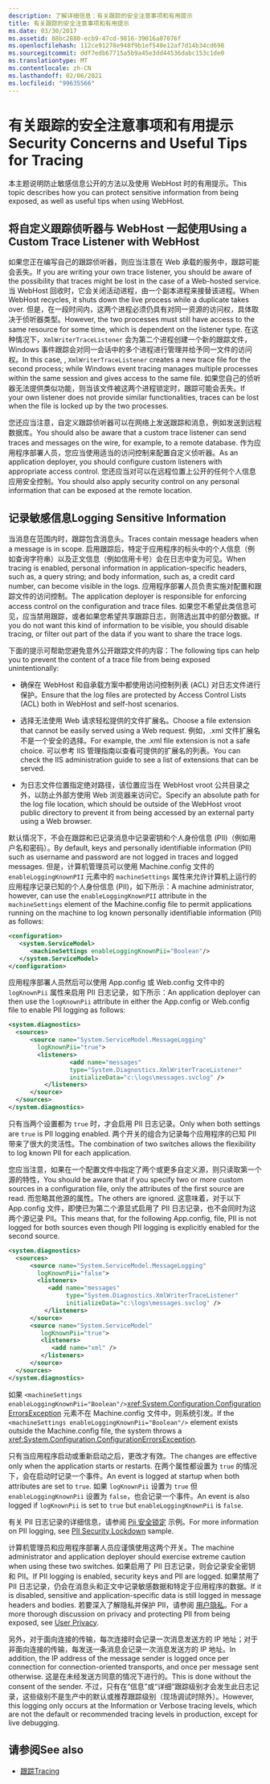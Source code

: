 ```yaml
---
description: 了解详细信息：有关跟踪的安全注意事项和有用提示
title: 有关跟踪的安全注意事项和有用提示
ms.date: 03/30/2017
ms.assetid: 88bc2880-ecb9-47cd-9816-39016a07076f
ms.openlocfilehash: 112ce91278e948f9b1ef540e12af7d14b34cd698
ms.sourcegitcommit: ddf7edb67715a5b9a45e3dd44536dabc153c1de0
ms.translationtype: MT
ms.contentlocale: zh-CN
ms.lasthandoff: 02/06/2021
ms.locfileid: "99635566"
---
```

# <a name="security-concerns-and-useful-tips-for-tracing"></a><span data-ttu-id="877bc-103">有关跟踪的安全注意事项和有用提示</span><span class="sxs-lookup"><span data-stu-id="877bc-103">Security Concerns and Useful Tips for Tracing</span></span>

<span data-ttu-id="877bc-104">本主题说明防止敏感信息公开的方法以及使用 WebHost 时的有用提示。</span><span class="sxs-lookup"><span data-stu-id="877bc-104">This topic describes how you can protect sensitive information from being exposed, as well as useful tips when using WebHost.</span></span>  
  
## <a name="using-a-custom-trace-listener-with-webhost"></a><span data-ttu-id="877bc-105">将自定义跟踪侦听器与 WebHost 一起使用</span><span class="sxs-lookup"><span data-stu-id="877bc-105">Using a Custom Trace Listener with WebHost</span></span>  

 <span data-ttu-id="877bc-106">如果您正在编写自己的跟踪侦听器，则应当注意在 Web 承载的服务中，跟踪可能会丢失。</span><span class="sxs-lookup"><span data-stu-id="877bc-106">If you are writing your own trace listener, you should be aware of the possibility that traces might be lost in the case of a Web-hosted service.</span></span> <span data-ttu-id="877bc-107">当 WebHost 回收时，它会关闭活动进程，由一个副本进程来接替该进程。</span><span class="sxs-lookup"><span data-stu-id="877bc-107">When WebHost recycles, it shuts down the live process while a duplicate takes over.</span></span> <span data-ttu-id="877bc-108">但是，在一段时间内，这两个进程必须仍具有对同一资源的访问权，具体取决于侦听器类型。</span><span class="sxs-lookup"><span data-stu-id="877bc-108">However, the two processes must still have access to the same resource for some time, which is dependent on the listener type.</span></span> <span data-ttu-id="877bc-109">在这种情况下，`XmlWriterTraceListener` 会为第二个进程创建一个新的跟踪文件，Windows 事件跟踪会对同一会话中的多个进程进行管理并给予同一文件的访问权。</span><span class="sxs-lookup"><span data-stu-id="877bc-109">In this case, , `XmlWriterTraceListener` creates a new trace file for the second process; while Windows event tracing manages multiple processes within the same session and gives access to the same file.</span></span> <span data-ttu-id="877bc-110">如果您自己的侦听器无法提供类似功能，则当该文件被这两个进程锁定时，跟踪可能会丢失。</span><span class="sxs-lookup"><span data-stu-id="877bc-110">If your own listener does not provide similar functionalities, traces can be lost when the file is locked up by the two processes.</span></span>  
  
 <span data-ttu-id="877bc-111">您还应当注意，自定义跟踪侦听器可以在网络上发送跟踪和消息，例如发送到远程数据库。</span><span class="sxs-lookup"><span data-stu-id="877bc-111">You should also be aware that a custom trace listener can send traces and messages on the wire, for example, to a remote database.</span></span> <span data-ttu-id="877bc-112">作为应用程序部署人员，您应当使用适当的访问控制来配置自定义侦听器。</span><span class="sxs-lookup"><span data-stu-id="877bc-112">As an application deployer, you should configure custom listeners with appropriate access control.</span></span> <span data-ttu-id="877bc-113">您还应当对可以在远程位置上公开的任何个人信息应用安全控制。</span><span class="sxs-lookup"><span data-stu-id="877bc-113">You should also apply security control on any personal information that can be exposed at the remote location.</span></span>  
  
## <a name="logging-sensitive-information"></a><span data-ttu-id="877bc-114">记录敏感信息</span><span class="sxs-lookup"><span data-stu-id="877bc-114">Logging Sensitive Information</span></span>  

 <span data-ttu-id="877bc-115">当消息在范围内时，跟踪包含消息头。</span><span class="sxs-lookup"><span data-stu-id="877bc-115">Traces contain message headers when a message is in scope.</span></span> <span data-ttu-id="877bc-116">启用跟踪后，特定于应用程序的标头中的个人信息（例如查询字符串）以及正文信息（例如信用卡号）会在日志中变为可见。</span><span class="sxs-lookup"><span data-stu-id="877bc-116">When tracing is enabled, personal information in application-specific headers, such as, a query string; and body information, such as, a credit card number, can become visible in the logs.</span></span> <span data-ttu-id="877bc-117">应用程序部署人员负责实施对配置和跟踪文件的访问控制。</span><span class="sxs-lookup"><span data-stu-id="877bc-117">The application deployer is responsible for enforcing access control on the configuration and trace files.</span></span> <span data-ttu-id="877bc-118">如果您不希望此类信息可见，应当禁用跟踪，或者如果您希望共享跟踪日志，则筛选出其中的部分数据。</span><span class="sxs-lookup"><span data-stu-id="877bc-118">If you do not want this kind of information to be visible, you should disable tracing, or filter out part of the data if you want to share the trace logs.</span></span>  
  
 <span data-ttu-id="877bc-119">下面的提示可帮助您避免意外公开跟踪文件的内容：</span><span class="sxs-lookup"><span data-stu-id="877bc-119">The following tips can help you to prevent the content of a trace file from being exposed unintentionally:</span></span>  
  
- <span data-ttu-id="877bc-120">确保在 WebHost 和自承载方案中都使用访问控制列表 (ACL) 对日志文件进行保护。</span><span class="sxs-lookup"><span data-stu-id="877bc-120">Ensure that the log files are protected by Access Control Lists (ACL) both in WebHost and self-host scenarios.</span></span>  
  
- <span data-ttu-id="877bc-121">选择无法使用 Web 请求轻松提供的文件扩展名。</span><span class="sxs-lookup"><span data-stu-id="877bc-121">Choose a file extension that cannot be easily served using a Web request.</span></span> <span data-ttu-id="877bc-122">例如，.xml 文件扩展名不是一个安全的选择。</span><span class="sxs-lookup"><span data-stu-id="877bc-122">For example, the .xml file extension is not a safe choice.</span></span> <span data-ttu-id="877bc-123">可以参考 IIS 管理指南以查看可提供的扩展名的列表。</span><span class="sxs-lookup"><span data-stu-id="877bc-123">You can check the IIS administration guide to see a list of extensions that can be served.</span></span>  
  
- <span data-ttu-id="877bc-124">为日志文件位置指定绝对路径，该位置应当在 WebHost vroot 公共目录之外，以防止外部方使用 Web 浏览器来访问它。</span><span class="sxs-lookup"><span data-stu-id="877bc-124">Specify an absolute path for the log file location, which should be outside of the WebHost vroot public directory to prevent it from being accessed by an external party using a Web browser.</span></span>  
  
 <span data-ttu-id="877bc-125">默认情况下，不会在跟踪和已记录消息中记录密钥和个人身份信息 (PII)（例如用户名和密码）。</span><span class="sxs-lookup"><span data-stu-id="877bc-125">By default, keys and personally identifiable information (PII) such as username and password are not logged in traces and logged messages.</span></span> <span data-ttu-id="877bc-126">但是，计算机管理员可以使用 Machine.config 文件的 `enableLoggingKnownPII` 元素中的 `machineSettings` 属性来允许计算机上运行的应用程序记录已知的个人身份信息 (PII)，如下所示：</span><span class="sxs-lookup"><span data-stu-id="877bc-126">A machine administrator, however, can use the `enableLoggingKnownPII` attribute in the `machineSettings` element of the Machine.config file to permit applications running on the machine to log known personally identifiable information (PII) as follows:</span></span>  
  
```xml  
<configuration>  
   <system.ServiceModel>  
      <machineSettings enableLoggingKnownPii="Boolean"/>  
   </system.ServiceModel>  
</configuration>
```  
  
 <span data-ttu-id="877bc-127">应用程序部署人员然后可以使用 App.config 或 Web.config 文件中的 `logKnownPii` 属性来启用 PII 日志记录，如下所示：</span><span class="sxs-lookup"><span data-stu-id="877bc-127">An application deployer can then use the `logKnownPii` attribute in either the App.config or Web.config file to enable PII logging as follows:</span></span>  
  
```xml  
<system.diagnostics>  
  <sources>  
      <source name="System.ServiceModel.MessageLogging"  
        logKnownPii="true">  
        <listeners>  
                 <add name="messages"  
                 type="System.Diagnostics.XmlWriterTraceListener"  
                 initializeData="c:\logs\messages.svclog" />  
          </listeners>  
      </source>  
  </sources>  
</system.diagnostics>  
```  
  
 <span data-ttu-id="877bc-128">只有当两个设置都为 `true` 时，才会启用 PII 日志记录。</span><span class="sxs-lookup"><span data-stu-id="877bc-128">Only when both settings are `true` is PII logging enabled.</span></span> <span data-ttu-id="877bc-129">两个开关的组合为记录每个应用程序的已知 PII 带来了很大的灵活性。</span><span class="sxs-lookup"><span data-stu-id="877bc-129">The combination of two switches allows the flexibility to log known PII for each application.</span></span>  
  
 <span data-ttu-id="877bc-130">您应当注意，如果在一个配置文件中指定了两个或更多自定义源，则只读取第一个源的特性，</span><span class="sxs-lookup"><span data-stu-id="877bc-130">You should be aware that if you specify two or more custom sources in a configuration file, only the attributes of the first source are read.</span></span> <span data-ttu-id="877bc-131">而忽略其他源的属性。</span><span class="sxs-lookup"><span data-stu-id="877bc-131">The others are ignored.</span></span> <span data-ttu-id="877bc-132">这意味着，对于以下 App.config 文件，即使已为第二个源显式启用了 PII 日志记录，也不会同时为这两个源记录 PII。</span><span class="sxs-lookup"><span data-stu-id="877bc-132">This means that, for the following App.config, file, PII is not logged for both sources even though PII logging is explicitly enabled for the second source.</span></span>  
  
```xml  
<system.diagnostics>  
  <sources>  
      <source name="System.ServiceModel.MessageLogging"  
        logKnownPii="false">  
        <listeners>  
           <add name="messages"  
                type="System.Diagnostics.XmlWriterTraceListener"  
                initializeData="c:\logs\messages.svclog" />  
          </listeners>  
      </source>  
      <source name="System.ServiceModel"
         logKnownPii="true">  
         <listeners>  
            <add name="xml" />  
         </listeners>  
      </source>  
  </sources>  
</system.diagnostics>  
```  
  
 <span data-ttu-id="877bc-133">如果 `<machineSettings enableLoggingKnownPii="Boolean"/>`<xref:System.Configuration.ConfigurationErrorsException> 元素不在 Machine.config 文件中，则系统引发。</span><span class="sxs-lookup"><span data-stu-id="877bc-133">If the `<machineSettings enableLoggingKnownPii="Boolean"/>` element exists outside the Machine.config file, the system throws a <xref:System.Configuration.ConfigurationErrorsException>.</span></span>  
  
 <span data-ttu-id="877bc-134">只有当应用程序启动或重新启动之后，更改才有效。</span><span class="sxs-lookup"><span data-stu-id="877bc-134">The changes are effective only when the application starts or restarts.</span></span> <span data-ttu-id="877bc-135">在两个属性都设置为 `true` 的情况下，会在启动时记录一个事件。</span><span class="sxs-lookup"><span data-stu-id="877bc-135">An event is logged at startup when both attributes are set to `true`.</span></span> <span data-ttu-id="877bc-136">如果 `logKnownPii` 设置为 `true` 但 `enableLoggingKnownPii` 设置为 `false`，也会记录一个事件。</span><span class="sxs-lookup"><span data-stu-id="877bc-136">An event is also logged if `logKnownPii` is set to `true` but `enableLoggingKnownPii` is `false`.</span></span>  
  
 <span data-ttu-id="877bc-137">有关 PII 日志记录的详细信息，请参阅 [Pii 安全锁定](../../samples/pii-security-lockdown.md) 示例。</span><span class="sxs-lookup"><span data-stu-id="877bc-137">For more information on PII logging, see [PII Security Lockdown](../../samples/pii-security-lockdown.md) sample.</span></span>  
  
 <span data-ttu-id="877bc-138">计算机管理员和应用程序部署人员应谨慎使用这两个开关。</span><span class="sxs-lookup"><span data-stu-id="877bc-138">The machine administrator and application deployer should exercise extreme caution when using these two switches.</span></span> <span data-ttu-id="877bc-139">如果启用了 PII 日志记录，则会记录安全密钥和 PII。</span><span class="sxs-lookup"><span data-stu-id="877bc-139">If PII logging is enabled, security keys and PII are logged.</span></span> <span data-ttu-id="877bc-140">如果禁用了 PII 日志记录，仍会在消息头和正文中记录敏感数据和特定于应用程序的数据。</span><span class="sxs-lookup"><span data-stu-id="877bc-140">If it is disabled, sensitive and application-specific data is still logged in message headers and bodies.</span></span> <span data-ttu-id="877bc-141">若要深入了解隐私并保护 PII，请参阅 [用户隐私](/previous-versions/dotnet/articles/aa480490(v=msdn.10))。</span><span class="sxs-lookup"><span data-stu-id="877bc-141">For a more thorough discussion on privacy and protecting PII from being exposed, see [User Privacy](/previous-versions/dotnet/articles/aa480490(v=msdn.10)).</span></span>  
  
 <span data-ttu-id="877bc-142">另外，对于面向连接的传输，每次连接时会记录一次消息发送方的 IP 地址；对于非面向连接的传输，每发送一条消息会记录一次消息发送方的 IP 地址。</span><span class="sxs-lookup"><span data-stu-id="877bc-142">In addition, the IP address of the message sender is logged once per connection for connection-oriented transports, and once per message sent otherwise.</span></span> <span data-ttu-id="877bc-143">这是在未经发送方同意的情况下进行的。</span><span class="sxs-lookup"><span data-stu-id="877bc-143">This is done without the consent of the sender.</span></span> <span data-ttu-id="877bc-144">不过，只有在“信息”或“详细”跟踪级别才会发生此日志记录，这些级别不是生产中的默认或推荐跟踪级别（现场调试时除外）。</span><span class="sxs-lookup"><span data-stu-id="877bc-144">However, this logging only occurs at the Information or Verbose tracing levels, which are not the default or recommended tracing levels in production, except for live debugging.</span></span>  
  
## <a name="see-also"></a><span data-ttu-id="877bc-145">请参阅</span><span class="sxs-lookup"><span data-stu-id="877bc-145">See also</span></span>

- [<span data-ttu-id="877bc-146">跟踪</span><span class="sxs-lookup"><span data-stu-id="877bc-146">Tracing</span></span>](index.md)
